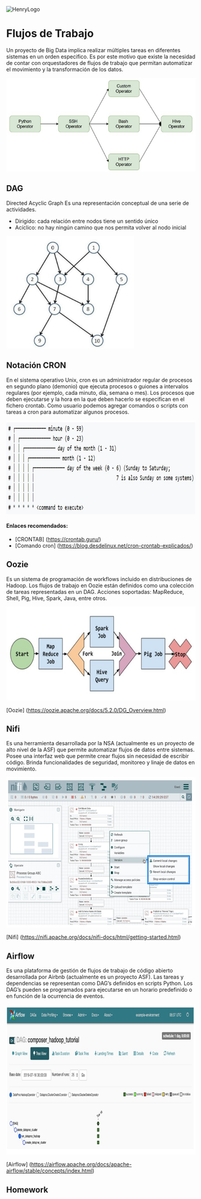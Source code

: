 ![HenryLogo](https://d31uz8lwfmyn8g.cloudfront.net/Assets/logo-henry-white-lg.png)

# Flujos de Trabajo

Un proyecto de Big Data implica realizar múltiples tareas en diferentes sistemas en un orden especifico.
Es por este motivo que existe la necesidad de contar con orquestadores de flujos de trabajo que permitan automatizar el movimiento y la transformación de los datos.

<img src="../_src/assets/Workflows.jpg"  height="250">

## DAG

Directed Acyclic Graph
Es una representación conceptual de una serie de actividades.
* Dirigido: cada relación entre nodos tiene un sentido único 
* Acíclico: no hay ningún camino que nos permita volver al nodo inicial

<img src="../_src/assets/DAG.jpg"  height="300">

## Notación CRON

En el sistema operativo Unix, cron es un administrador regular de procesos en segundo plano (demonio) que ejecuta procesos o guiones a intervalos regulares (por ejemplo, cada minuto, día, semana o mes). Los procesos que deben ejecutarse y la hora en la que deben hacerlo se especifican en el fichero crontab.
Como usuario podemos agregar comandos o scripts con tareas a cron para automatizar algunos procesos. 

<img src="../_src/assets/CRON.jpg"  height="250">

#### Enlaces recomendados:

* [CRONTAB] (https://crontab.guru/)
* [Comando cron] (https://blog.desdelinux.net/cron-crontab-explicados/)

## Oozie

Es un sistema de programación de workflows incluido en distribuciones de Hadoop.
Los flujos de trabajo en Oozie están definidos como una colección de tareas representadas en un DAG.
Acciones soportadas: MapReduce, Shell, Pig, Hive, Spark, Java, entre otros. 

<img src="../_src/assets/Oozie.jpg"  height="250">

[Oozie] (https://oozie.apache.org/docs/5.2.0/DG_Overview.html)

## Nifi

Es una herramienta desarrollada por la NSA (actualmente es un proyecto de alto nivel de la ASF) que permite automatizar flujos de datos entre sistemas.
Posee una interfaz web que permite crear flujos sin necesidad de escribir código.
Brinda funcionalidades de seguridad, monitoreo y linaje de datos en movimiento.

<img src="../_src/assets/Nifi.jpg"  height="400">

[Nifi] (https://nifi.apache.org/docs/nifi-docs/html/getting-started.html)

## Airflow

Es una plataforma de gestión de flujos de trabajo de código abierto desarrollada por Airbnb (actualmente es un proyecto ASF).
Las tareas y dependencias se representan como DAG’s definidos en scripts Python.
Los DAG’s pueden se programados para ejecutarse en un horario predefinido o en función de la ocurrencia de eventos.

<img src="../_src/assets/Airflow.jpg"  height="400">

[Airflow] (https://airflow.apache.org/docs/apache-airflow/stable/concepts/index.html)

## Homework
